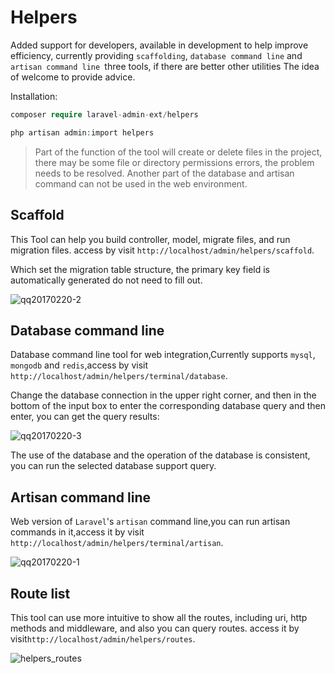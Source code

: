 # Helpers

Added support for developers, available in development to help improve efficiency, currently providing `scaffolding`, `database command line` and `artisan command line `three tools, if there are better other utilities The idea of welcome to provide advice.

Installation:
```php
composer require laravel-admin-ext/helpers

php artisan admin:import helpers
```

> Part of the function of the tool will create or delete files in the project, there may be some file or directory permissions errors, the problem needs to be resolved.
> Another part of the database and artisan command can not be used in the web environment.
    
## Scaffold

This Tool can help you build controller, model, migrate files, and run migration files.
access by visit `http://localhost/admin/helpers/scaffold`.

Which set the migration table structure, the primary key field is automatically generated do not need to fill out.

![qq20170220-2](https://cloud.githubusercontent.com/assets/1479100/23147949/cbf03e84-f81d-11e6-82b7-d7929c3033a0.png)

## Database command line

Database command line tool for web integration,Currently supports `mysql`,` mongodb` and `redis`,access by visit `http://localhost/admin/helpers/terminal/database`.

Change the database connection in the upper right corner, and then in the bottom of the input box to enter the corresponding database query and then enter, you can get the query results:

![qq20170220-3](https://cloud.githubusercontent.com/assets/1479100/23147951/ce08e5d6-f81d-11e6-8b20-605e8cd06167.png)

The use of the database and the operation of the database is consistent, you can run the selected database support query.

## Artisan command line

Web version of `Laravel`'s `artisan` command line,you can run artisan commands in it,access it by visit `http://localhost/admin/helpers/terminal/artisan`.

![qq20170220-1](https://cloud.githubusercontent.com/assets/1479100/23147963/da8a5d30-f81d-11e6-97b9-239eea900ad3.png)


## Route list

This tool can use more intuitive to show all the routes, including uri, http methods and middleware, and also you can query routes. access it by visit`http://localhost/admin/helpers/routes`.

![helpers_routes](https://user-images.githubusercontent.com/1479100/30899066-e8bdd5ca-a390-11e7-809d-4ceccd0da27f.png)